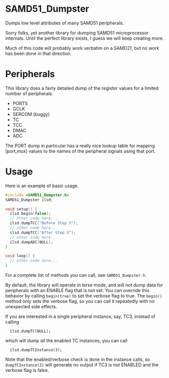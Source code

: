 # SAMD51_Dumpster
Dumps low level attributes of many SAMD51 peripherals.

Sorry folks, yet another library for dumping SAMD51 microprocessor internals.
Until the perfect library exists, I guess we will keep creating more.

Much of this code will probably work verbatim on a SAMD21, but no work has been done in that direction.

# Peripherals
This library does a fairly detailed dump of the register values for a limited number
of peripherals.

- PORTS
- GCLK
- SERCOM (buggy)
- TC
- TCC
- DMAC
- ADC

The PORT dump in particular has a really nice lookup table for mapping [port,mux]
values to the names of the peripheral signals using that port.

# Usage
Here is an example of basic usage.

```C++
#include <SAMD51_Dumpster.h>
SAMD51_Dumpster ilsd;

void setup() {
  ilsd.begin(false);
  // other code here...
  ilsd.dumpTCC("Before Step X");
  // other code here...
  ilsd.dumpTCC("After Step X");
  // other code here...
  ilsd.dumpADC(NULL); 
}

void loop() {
  // other code here...
}
```

For a complete list of methods you can call, see `SAMD51_Dumpster.h`.

By default, the library will operate in terse mode, and will not dump data for
peripherals with an ENABLE flag that is not set.  You can override this behavior
by calling `begin(true)` to set the verbose flag to true.  The `begin()` method only sets the verbose
flag, so you can call it repeatedly with no unexpected side effects.

If you are interested in a single peripheral instance, say, TC3, instead of calling

```
  ilsd.dumpTC(NULL);
```

which will dump all the enabled TC instances, you can call

```
  ilsd.dumpTCInstance(3);
```

Note that the enabled/verbose check is done in the instance calls, so `dumpTCInstance(3)` will
generate no output if TC3 is not ENABLED and the verbose flag is false.

